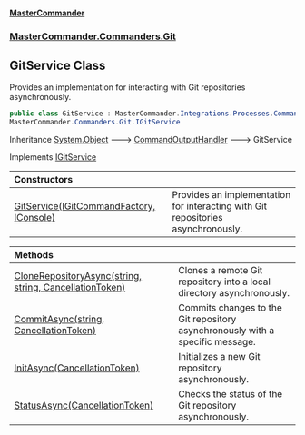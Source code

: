 #### [MasterCommander](MasterCommander.md 'MasterCommander')
### [MasterCommander.Commanders.Git](MasterCommander.Commanders.Git.md 'MasterCommander.Commanders.Git')

## GitService Class

Provides an implementation for interacting with Git repositories asynchronously.

```csharp
public class GitService : MasterCommander.Integrations.Processes.CommandOutputHandler,
MasterCommander.Commanders.Git.IGitService
```

Inheritance [System.Object](https://docs.microsoft.com/en-us/dotnet/api/System.Object 'System.Object') &#129106; [CommandOutputHandler](CommandOutputHandler.md 'MasterCommander.Integrations.Processes.CommandOutputHandler') &#129106; GitService

Implements [IGitService](IGitService.md 'MasterCommander.Commanders.Git.IGitService')

| Constructors | |
| :--- | :--- |
| [GitService(IGitCommandFactory, IConsole)](GitService.GitService(IGitCommandFactory,IConsole).md 'MasterCommander.Commanders.Git.GitService.GitService(MasterCommander.Commanders.Git.IGitCommandFactory, MasterCommander.Core.Display.IConsole)') | Provides an implementation for interacting with Git repositories asynchronously. |

| Methods | |
| :--- | :--- |
| [CloneRepositoryAsync(string, string, CancellationToken)](GitService.CloneRepositoryAsync(string,string,CancellationToken).md 'MasterCommander.Commanders.Git.GitService.CloneRepositoryAsync(string, string, System.Threading.CancellationToken)') | Clones a remote Git repository into a local directory asynchronously. |
| [CommitAsync(string, CancellationToken)](GitService.CommitAsync(string,CancellationToken).md 'MasterCommander.Commanders.Git.GitService.CommitAsync(string, System.Threading.CancellationToken)') | Commits changes to the Git repository asynchronously with a specific message. |
| [InitAsync(CancellationToken)](GitService.InitAsync(CancellationToken).md 'MasterCommander.Commanders.Git.GitService.InitAsync(System.Threading.CancellationToken)') | Initializes a new Git repository asynchronously. |
| [StatusAsync(CancellationToken)](GitService.StatusAsync(CancellationToken).md 'MasterCommander.Commanders.Git.GitService.StatusAsync(System.Threading.CancellationToken)') | Checks the status of the Git repository asynchronously. |
